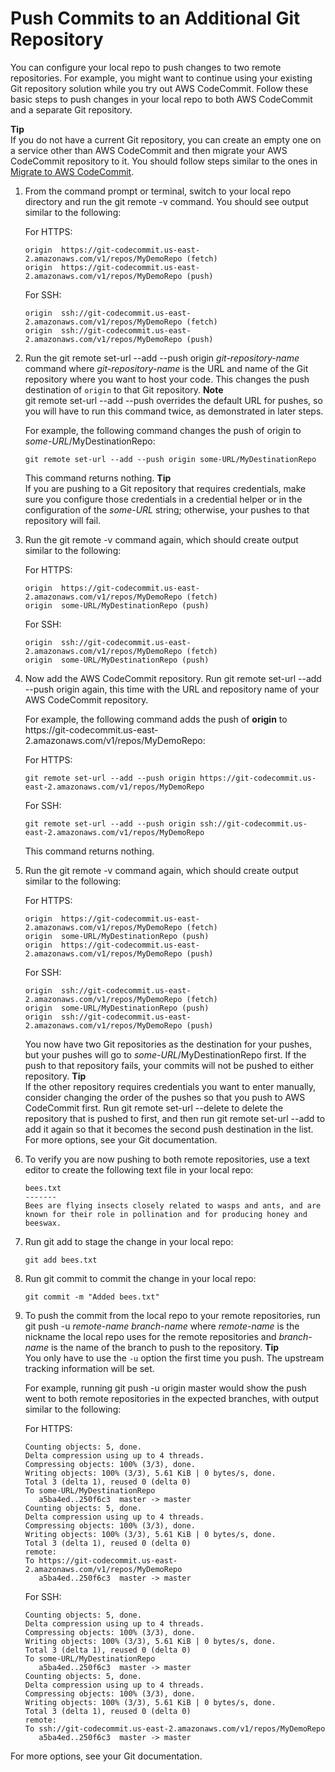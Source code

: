 # Push Commits to an Additional Git Repository<a name="how-to-mirror-repo-pushes"></a>

You can configure your local repo to push changes to two remote repositories\. For example, you might want to continue using your existing Git repository solution while you try out AWS CodeCommit\. Follow these basic steps to push changes in your local repo to both AWS CodeCommit and a separate Git repository\.

**Tip**  
If you do not have a current Git repository, you can create an empty one on a service other than AWS CodeCommit and then migrate your AWS CodeCommit repository to it\. You should follow steps similar to the ones in [Migrate to AWS CodeCommit](how-to-migrate-repository.md)\.

1. From the command prompt or terminal, switch to your local repo directory and run the git remote \-v command\. You should see output similar to the following:

   For HTTPS:

   ```
   origin  https://git-codecommit.us-east-2.amazonaws.com/v1/repos/MyDemoRepo (fetch)
   origin  https://git-codecommit.us-east-2.amazonaws.com/v1/repos/MyDemoRepo (push)
   ```

   For SSH:

   ```
   origin  ssh://git-codecommit.us-east-2.amazonaws.com/v1/repos/MyDemoRepo (fetch)
   origin  ssh://git-codecommit.us-east-2.amazonaws.com/v1/repos/MyDemoRepo (push)
   ```

1. Run the git remote set\-url \-\-add \-\-push origin *git\-repository\-name* command where *git\-repository\-name* is the URL and name of the Git repository where you want to host your code\. This changes the push destination of `origin` to that Git repository\.
**Note**  
git remote set\-url \-\-add \-\-push overrides the default URL for pushes, so you will have to run this command twice, as demonstrated in later steps\.

   For example, the following command changes the push of origin to *some\-URL*/MyDestinationRepo:

   ```
   git remote set-url --add --push origin some-URL/MyDestinationRepo
   ```

   This command returns nothing\.
**Tip**  
If you are pushing to a Git repository that requires credentials, make sure you configure those credentials in a credential helper or in the configuration of the *some\-URL* string; otherwise, your pushes to that repository will fail\.

1. Run the git remote \-v command again, which should create output similar to the following:

   For HTTPS:

   ```
   origin  https://git-codecommit.us-east-2.amazonaws.com/v1/repos/MyDemoRepo (fetch)
   origin  some-URL/MyDestinationRepo (push)
   ```

   For SSH:

   ```
   origin  ssh://git-codecommit.us-east-2.amazonaws.com/v1/repos/MyDemoRepo (fetch)
   origin  some-URL/MyDestinationRepo (push)
   ```

1. Now add the AWS CodeCommit repository\. Run git remote set\-url \-\-add \-\-push origin again, this time with the URL and repository name of your AWS CodeCommit repository\.

   For example, the following command adds the push of **origin** to https://git\-codecommit\.us\-east\-2\.amazonaws\.com/v1/repos/MyDemoRepo:

   For HTTPS:

   ```
   git remote set-url --add --push origin https://git-codecommit.us-east-2.amazonaws.com/v1/repos/MyDemoRepo
   ```

   For SSH:

   ```
   git remote set-url --add --push origin ssh://git-codecommit.us-east-2.amazonaws.com/v1/repos/MyDemoRepo
   ```

   This command returns nothing\.

1. Run the git remote \-v command again, which should create output similar to the following:

   For HTTPS:

   ```
   origin  https://git-codecommit.us-east-2.amazonaws.com/v1/repos/MyDemoRepo (fetch)
   origin  some-URL/MyDestinationRepo (push)        
   origin  https://git-codecommit.us-east-2.amazonaws.com/v1/repos/MyDemoRepo (push)
   ```

   For SSH:

   ```
   origin  ssh://git-codecommit.us-east-2.amazonaws.com/v1/repos/MyDemoRepo (fetch)
   origin  some-URL/MyDestinationRepo (push)        
   origin  ssh://git-codecommit.us-east-2.amazonaws.com/v1/repos/MyDemoRepo (push)
   ```

   You now have two Git repositories as the destination for your pushes, but your pushes will go to *some\-URL*/MyDestinationRepo first\. If the push to that repository fails, your commits will not be pushed to either repository\.
**Tip**  
If the other repository requires credentials you want to enter manually, consider changing the order of the pushes so that you push to AWS CodeCommit first\. Run git remote set\-url \-\-delete to delete the repository that is pushed to first, and then run git remote set\-url \-\-add to add it again so that it becomes the second push destination in the list\.   
For more options, see your Git documentation\.

1. To verify you are now pushing to both remote repositories, use a text editor to create the following text file in your local repo:

   ```
   bees.txt
   -------
   Bees are flying insects closely related to wasps and ants, and are known for their role in pollination and for producing honey and beeswax.
   ```

1. Run git add to stage the change in your local repo:

   ```
   git add bees.txt
   ```

1. Run git commit to commit the change in your local repo:

   ```
   git commit -m "Added bees.txt"
   ```

1. To push the commit from the local repo to your remote repositories, run git push \-u *remote\-name* *branch\-name* where *remote\-name* is the nickname the local repo uses for the remote repositories and *branch\-name* is the name of the branch to push to the repository\.
**Tip**  
You only have to use the `-u` option the first time you push\. The upstream tracking information will be set\.

   For example, running git push \-u origin master would show the push went to both remote repositories in the expected branches, with output similar to the following:

   For HTTPS:

   ```
   Counting objects: 5, done.
   Delta compression using up to 4 threads.
   Compressing objects: 100% (3/3), done.
   Writing objects: 100% (3/3), 5.61 KiB | 0 bytes/s, done.
   Total 3 (delta 1), reused 0 (delta 0)
   To some-URL/MyDestinationRepo
      a5ba4ed..250f6c3  master -> master
   Counting objects: 5, done.
   Delta compression using up to 4 threads.
   Compressing objects: 100% (3/3), done.
   Writing objects: 100% (3/3), 5.61 KiB | 0 bytes/s, done.
   Total 3 (delta 1), reused 0 (delta 0)
   remote:
   To https://git-codecommit.us-east-2.amazonaws.com/v1/repos/MyDemoRepo
      a5ba4ed..250f6c3  master -> master
   ```

   For SSH:

   ```
   Counting objects: 5, done.
   Delta compression using up to 4 threads.
   Compressing objects: 100% (3/3), done.
   Writing objects: 100% (3/3), 5.61 KiB | 0 bytes/s, done.
   Total 3 (delta 1), reused 0 (delta 0)
   To some-URL/MyDestinationRepo
      a5ba4ed..250f6c3  master -> master
   Counting objects: 5, done.
   Delta compression using up to 4 threads.
   Compressing objects: 100% (3/3), done.
   Writing objects: 100% (3/3), 5.61 KiB | 0 bytes/s, done.
   Total 3 (delta 1), reused 0 (delta 0)
   remote:
   To ssh://git-codecommit.us-east-2.amazonaws.com/v1/repos/MyDemoRepo
      a5ba4ed..250f6c3  master -> master
   ```

For more options, see your Git documentation\.